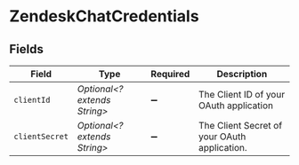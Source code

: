 # ZendeskChatCredentials


## Fields

| Field                                        | Type                                         | Required                                     | Description                                  |
| -------------------------------------------- | -------------------------------------------- | -------------------------------------------- | -------------------------------------------- |
| `clientId`                                   | *Optional<? extends String>*                 | :heavy_minus_sign:                           | The Client ID of your OAuth application      |
| `clientSecret`                               | *Optional<? extends String>*                 | :heavy_minus_sign:                           | The Client Secret of your OAuth application. |